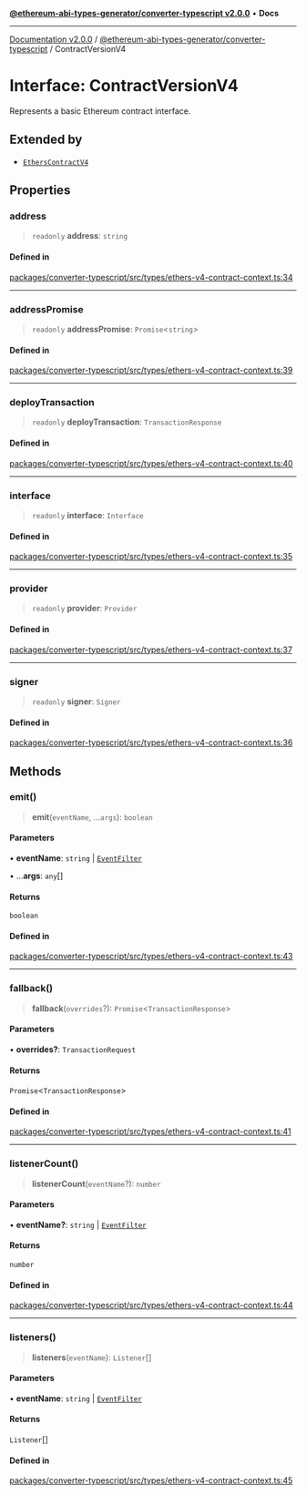 [**@ethereum-abi-types-generator/converter-typescript v2.0.0**](../README.md) • **Docs**

***

[Documentation v2.0.0](../../../packages.md) / [@ethereum-abi-types-generator/converter-typescript](../README.md) / ContractVersionV4

# Interface: ContractVersionV4

Represents a basic Ethereum contract interface.

## Extended by

- [`EthersContractV4`](EthersContractV4.md)

## Properties

### address

> `readonly` **address**: `string`

#### Defined in

[packages/converter-typescript/src/types/ethers-v4-contract-context.ts:34](https://github.com/niZmosis/ethereum-abi-types-generator/blob/34014c6ac1a58a7622fbd21e7421270aae38bf36/packages/converter-typescript/src/types/ethers-v4-contract-context.ts#L34)

***

### addressPromise

> `readonly` **addressPromise**: `Promise`\<`string`\>

#### Defined in

[packages/converter-typescript/src/types/ethers-v4-contract-context.ts:39](https://github.com/niZmosis/ethereum-abi-types-generator/blob/34014c6ac1a58a7622fbd21e7421270aae38bf36/packages/converter-typescript/src/types/ethers-v4-contract-context.ts#L39)

***

### deployTransaction

> `readonly` **deployTransaction**: `TransactionResponse`

#### Defined in

[packages/converter-typescript/src/types/ethers-v4-contract-context.ts:40](https://github.com/niZmosis/ethereum-abi-types-generator/blob/34014c6ac1a58a7622fbd21e7421270aae38bf36/packages/converter-typescript/src/types/ethers-v4-contract-context.ts#L40)

***

### interface

> `readonly` **interface**: `Interface`

#### Defined in

[packages/converter-typescript/src/types/ethers-v4-contract-context.ts:35](https://github.com/niZmosis/ethereum-abi-types-generator/blob/34014c6ac1a58a7622fbd21e7421270aae38bf36/packages/converter-typescript/src/types/ethers-v4-contract-context.ts#L35)

***

### provider

> `readonly` **provider**: `Provider`

#### Defined in

[packages/converter-typescript/src/types/ethers-v4-contract-context.ts:37](https://github.com/niZmosis/ethereum-abi-types-generator/blob/34014c6ac1a58a7622fbd21e7421270aae38bf36/packages/converter-typescript/src/types/ethers-v4-contract-context.ts#L37)

***

### signer

> `readonly` **signer**: `Signer`

#### Defined in

[packages/converter-typescript/src/types/ethers-v4-contract-context.ts:36](https://github.com/niZmosis/ethereum-abi-types-generator/blob/34014c6ac1a58a7622fbd21e7421270aae38bf36/packages/converter-typescript/src/types/ethers-v4-contract-context.ts#L36)

## Methods

### emit()

> **emit**(`eventName`, ...`args`): `boolean`

#### Parameters

• **eventName**: `string` \| [`EventFilter`](../type-aliases/EventFilter.md)

• ...**args**: `any`[]

#### Returns

`boolean`

#### Defined in

[packages/converter-typescript/src/types/ethers-v4-contract-context.ts:43](https://github.com/niZmosis/ethereum-abi-types-generator/blob/34014c6ac1a58a7622fbd21e7421270aae38bf36/packages/converter-typescript/src/types/ethers-v4-contract-context.ts#L43)

***

### fallback()

> **fallback**(`overrides`?): `Promise`\<`TransactionResponse`\>

#### Parameters

• **overrides?**: `TransactionRequest`

#### Returns

`Promise`\<`TransactionResponse`\>

#### Defined in

[packages/converter-typescript/src/types/ethers-v4-contract-context.ts:41](https://github.com/niZmosis/ethereum-abi-types-generator/blob/34014c6ac1a58a7622fbd21e7421270aae38bf36/packages/converter-typescript/src/types/ethers-v4-contract-context.ts#L41)

***

### listenerCount()

> **listenerCount**(`eventName`?): `number`

#### Parameters

• **eventName?**: `string` \| [`EventFilter`](../type-aliases/EventFilter.md)

#### Returns

`number`

#### Defined in

[packages/converter-typescript/src/types/ethers-v4-contract-context.ts:44](https://github.com/niZmosis/ethereum-abi-types-generator/blob/34014c6ac1a58a7622fbd21e7421270aae38bf36/packages/converter-typescript/src/types/ethers-v4-contract-context.ts#L44)

***

### listeners()

> **listeners**(`eventName`): `Listener`[]

#### Parameters

• **eventName**: `string` \| [`EventFilter`](../type-aliases/EventFilter.md)

#### Returns

`Listener`[]

#### Defined in

[packages/converter-typescript/src/types/ethers-v4-contract-context.ts:45](https://github.com/niZmosis/ethereum-abi-types-generator/blob/34014c6ac1a58a7622fbd21e7421270aae38bf36/packages/converter-typescript/src/types/ethers-v4-contract-context.ts#L45)
